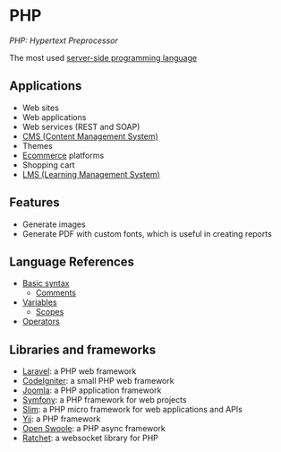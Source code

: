 # PHP

*PHP: Hypertext Preprocessor*

The most used [server-side programming language](../web/programming/server-side/README.md)

## Applications

- Web sites
- Web applications
- Web services (REST and SOAP)
- [CMS (Content Management System)](../cms/README.md)
- Themes
- [Ecommerce](../ecommerce/README.md) platforms
- Shopping cart
- [LMS (Learning Management System)](../lms/README.md)

## Features

- Generate images
- Generate PDF with custom fonts, which is useful in creating reports

## Language References

- [Basic syntax](basic-syntax/README.md)
  - [Comments](basic-syntax/comments.md)
- [Variables](variable/README.md)
  - [Scopes](variable/scopes.md)
- [Operators](operators.md)

## Libraries and frameworks

- [Laravel](https://laravel.com/): a PHP web framework
- [CodeIgniter](https://www.codeigniter.com/): a small PHP web framework
- [Joomla](https://framework.joomla.org/): a PHP application framework
- [Symfony](https://symfony.com/): a PHP framework for web projects
- [Slim](https://www.slimframework.com/): a PHP micro framework for web applications and APIs
- [Yii](https://www.yiiframework.com/): a PHP framework
- [Open Swoole](https://openswoole.com/): a PHP async framework
- [Ratchet](http://socketo.me/): a websocket library for PHP
